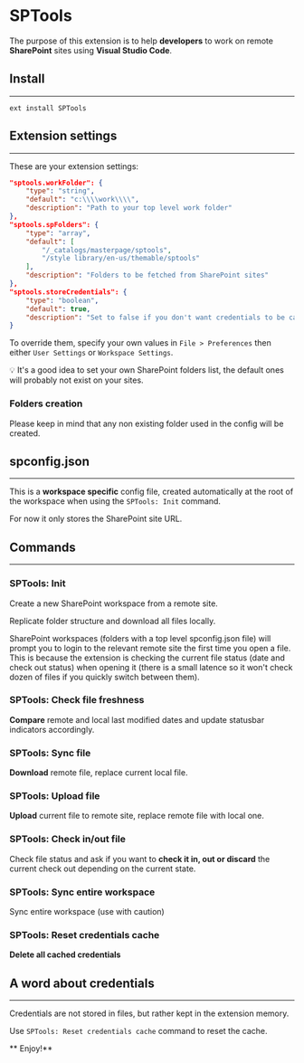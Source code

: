 # SPTools
The purpose of this extension is to help **developers** to work on remote **SharePoint** sites using **Visual Studio Code**.

## Install
------

`ext install SPTools`

## Extension settings
------

These are your extension settings:

```json
"sptools.workFolder": {
	"type": "string",
	"default": "c:\\\\work\\\\",
	"description": "Path to your top level work folder"
},
"sptools.spFolders": {
	"type": "array",
	"default": [
		"/_catalogs/masterpage/sptools",
		"/style library/en-us/themable/sptools"
	],
	"description": "Folders to be fetched from SharePoint sites"
},
"sptools.storeCredentials": {
	"type": "boolean",
	"default": true,
	"description": "Set to false if you don't want credentials to be cached"
}
```

To override them, specify your own values in `File > Preferences` then either `User Settings` or `Workspace Settings`.

:bulb: It's a good idea to set your own SharePoint folders list, the default ones will probably not exist on your sites.

### Folders creation

Please keep in mind that any non existing folder used in the config will be created.

## spconfig.json
------

This is a **workspace specific** config file, created automatically at the root of the workspace when using the `SPTools: Init` command.

For now it only stores the SharePoint site URL.

## Commands
------

### SPTools: Init

Create a new SharePoint workspace from a remote site.

Replicate folder structure and download all files locally.

SharePoint workspaces (folders with a top level spconfig.json file) will prompt you to login to the relevant remote site the first time you open a file. This is because the extension is checking the current file status (date and check out status) when opening it (there is a small latence so it won't check dozen of files if you quickly switch between them).

### SPTools: Check file freshness

**Compare** remote and local last modified dates and update statusbar indicators accordingly.

### SPTools: Sync file

**Download** remote file, replace current local file.

### SPTools: Upload file

**Upload** current file to remote site, replace remote file with local one.

### SPTools: Check in/out file

Check file status and ask if you want to **check it in, out or discard** the current check out depending on the current state.

### SPTools: Sync entire workspace

Sync entire workspace (use with caution)

### SPTools: Reset credentials cache

**Delete all cached credentials**

## A word about credentials
------

Credentials are not stored in files, but rather kept in the extension memory.

Use `SPTools: Reset credentials cache` command to reset the cache.

** Enjoy!**